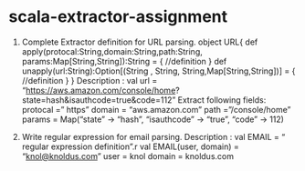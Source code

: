 # scala-extractor-assignment

1. Complete Extractor definition for URL parsing.
object URL{
def
apply(protocal:String,domain:String,path:String,
params:Map[String,String]):String = {
//definition
}
def unapply(url:String):Option[(String , String,
String,Map[String,String])] = {
//definition
}
}
Description :
val url = “https://aws.amazon.com/console/home?
state=hash&isauthcode=true&code=112”
Extract following fields:
protocal =” https”
domain = “aws.amazon.com”
path =”/console/home”
params = Map(“state” -> “hash”, “isauthcode” -> “true”, “code” -> 112)

2. Write regular expression for email parsing.
Description :
val EMAIL = “ regular expression definition”.r
val EMAIL(user, domain) = “knol@knoldus.com”
user = knol
domain = knoldus.com
